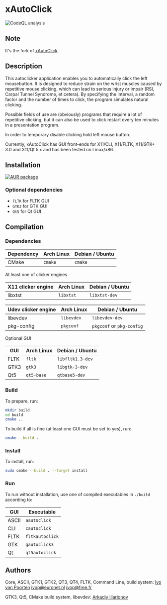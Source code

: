 # xAutoClick

![CodeQL analysis](https://github.com/qarkai/xautoclick/workflows/CodeQL%20analysis/badge.svg)

## Note

It's the fork of [xAutoClick](http://xautoclick.sourceforge.net/).

## Description

This autoclicker application enables you to automatically click the left mousebutton. It is designed to reduce strain on the wrist muscles caused by repetitive mouse clicking, which can lead to serious injury or impair (RSI, Carpal Tunnel Syndrome, et cetera). By specifying the interval, a random factor and the number of times to click, the program simulates natural clicking.

Possible fields of use are (obviously) programs that require a lot of repetitive clicking, but it can also be used to click restart every ten minutes in a presentation program.

In order to temporary disable clicking hold left mouse button.

Currently, xAutoClick has GUI front-ends for X11/CLI, X11/FLTK, X11/GTK+ 3.0 and X11/Qt 5.x and has been tested on Linux/x86.

## Installation

[![AUR package](https://repology.org/badge/version-for-repo/aur/xautoclick.svg)](https://aur.archlinux.org/packages/xautoclick/)

### Optional dependencies

* `FLTK` for FLTK GUI
* `GTK3` for GTK GUI
* `Qt5` for Qt GUI

## Compilation

### Dependencies

Dependency | Arch Linux | Debian / Ubuntu
-- | -- | --
CMake | `cmake` | `cmake`

At least one of clicker engines

X11 clicker engine | Arch Linux | Debian / Ubuntu
-- | -- | --
libxtst | `libxtst` | `libxtst-dev`

Udev clicker engine | Arch Linux | Debian / Ubuntu
-- | -- | --
libevdev   | `libevdev` | `libevdev-dev`
pkg-config | `pkgconf`  | `pkgconf` or `pkg-config`

Optional GUI

GUI | Arch Linux | Debian / Ubuntu
-- | -- | --
FLTK | `fltk`     | `libfltk1.3-dev`
GTK3 | `gtk3`     | `libgtk-3-dev`
Qt5  | `qt5-base` | `qtbase5-dev`

### Build

To prepare, run:

```sh
mkdir build
cd build
cmake ..
```

To build if all is fine (at least one GUI must be set to yes), run:

```sh
cmake --build .
```

### Install

To install, run:

```sh
sudo cmake --build . --target install
```

### Run

To run without installation, use one of compiled executables in `./build` according to:

GUI | Executable
-- | --
ASCII | `aautoclick`
CLI   | `cautoclick`
FLTK  | `fltkautoclick`
GTK   | `gautoclick3`
Qt    | `qt5autoclick`

## Authors

Core, ASCII, GTK1, GTK2, QT3, QT4, FLTK, Command Line, build system: [Ivo van Poorten](https://github.com/ivop) <ivop@euronet.nl> <ivop@free.fr>

GTK3, Qt5, CMake build system, libevdev: [Arkadiy Illarionov](https://github.com/qarkai)
